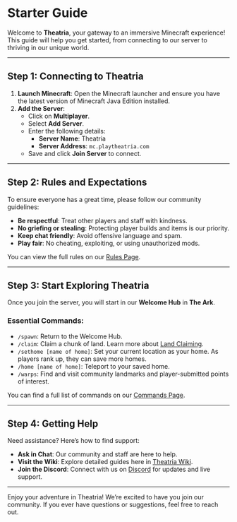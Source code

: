 # Starter Guide

Welcome to **Theatria**, your gateway to an immersive Minecraft experience! This guide will help you get started, from connecting to our server to thriving in our unique world.

---

## Step 1: Connecting to Theatria

1. **Launch Minecraft**: Open the Minecraft launcher and ensure you have the latest version of Minecraft Java Edition installed.
2. **Add the Server**:
    - Click on **Multiplayer**.
    - Select **Add Server**.
    - Enter the following details:
        - **Server Name**: Theatria
        - **Server Address**: `mc.playtheatria.com`
    - Save and click **Join Server** to connect.

---

## Step 2: Rules and Expectations

To ensure everyone has a great time, please follow our community guidelines:

- **Be respectful**: Treat other players and staff with kindness.
- **No griefing or stealing**: Protecting player builds and items is our priority.
- **Keep chat friendly**: Avoid offensive language and spam.
- **Play fair**: No cheating, exploiting, or using unauthorized mods.

You can view the full rules on our [Rules Page](../rules-policies/rules.md).

---

## Step 3: Start Exploring Theatria

Once you join the server, you will start in our **Welcome Hub** in **The Ark**. 

### Essential Commands:
- `/spawn`: Return to the Welcome Hub.
- `/claim`: Claim a chunk of land. Learn more about [Land Claiming](../gameplay-features/land-claiming.md).
- `/sethome [name of home]`: Set your current location as your home. As players rank up, they can save more homes.
- `/home [name of home]`: Teleport to your saved home.
- `/warps`: Find and visit community landmarks and player-submitted points of interest.

You can find a full list of commands on our [Commands Page](../gameplay-features/commands.md).

---

## Step 4: Getting Help

Need assistance? Here’s how to find support:

- **Ask in Chat**: Our community and staff are here to help.
- **Visit the Wiki**: Explore detailed guides here in [Theatria Wiki](https://docs.playtheatria.com/).
- **Join the Discord**: Connect with us on [Discord](https://discord.gg/SHgauw8eN8) for updates and live support.

---

Enjoy your adventure in Theatria! We’re excited to have you join our community. If you ever have questions or suggestions, feel free to reach out.
